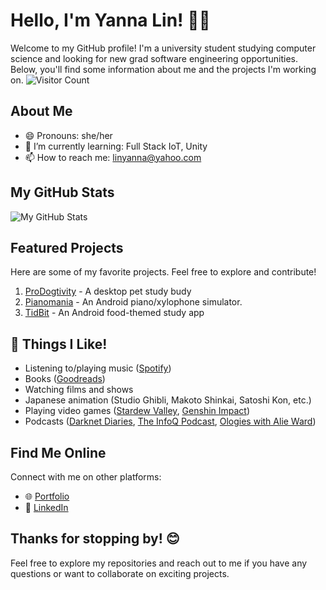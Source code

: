 # Hello, I'm Yanna Lin! 🌸👋

Welcome to my GitHub profile! I'm a university student studying computer science and looking for new grad software engineering opportunities. Below, you'll find some information about me and the projects I'm working on.
![Visitor Count](https://komarev.com/ghpvc/?username=linyanna)

## About Me
- 😄 Pronouns: she/her
- 🌱 I’m currently learning: Full Stack IoT, Unity
- 📫 How to reach me: [linyanna@yahoo.com](mailto:linyanna@yahoo.com)

## My GitHub Stats
![My GitHub Stats](https://github-readme-stats.vercel.app/api?username=linyanna&show_icons=true&theme=dracula&rank_icon=github)

## Featured Projects
Here are some of my favorite projects. Feel free to explore and contribute!

1. [ProDogtivity](https://github.com/linyanna/ProDOGtivity) - A desktop pet study budy
2. [Pianomania](https://github.com/linyanna/Pianomania) - An Android piano/xylophone simulator.
3. [TidBit](https://github.com/linyanna/study-app) - An Android food-themed study app

## 🚀 Things I Like!
- Listening to/playing music ([Spotify](https://open.spotify.com/user/klop1w3?si=f921436b71e24439))
- Books ([Goodreads](https://goodreads.com/yannalin))
- Watching films and shows
- Japanese animation (Studio Ghibli, Makoto Shinkai, Satoshi Kon, etc.)
- Playing video games ([Stardew Valley](https://stardewvalley.net/), [Genshin Impact](https://genshin.hoyoverse.com/en/))
- Podcasts ([Darknet Diaries](https://darknetdiaries.com/), [The InfoQ Podcast](https://www.infoq.com/the-infoq-podcast/), [Ologies with Alie Ward](https://www.alieward.com/ologies))

## Find Me Online
Connect with me on other platforms:

- 🌐 [Portfolio](https://yannalin.dev)
- 💼 [LinkedIn](https://linkedin.com/in/linyanna)

## Thanks for stopping by! 😊
Feel free to explore my repositories and reach out to me if you have any questions or want to collaborate on exciting projects.
